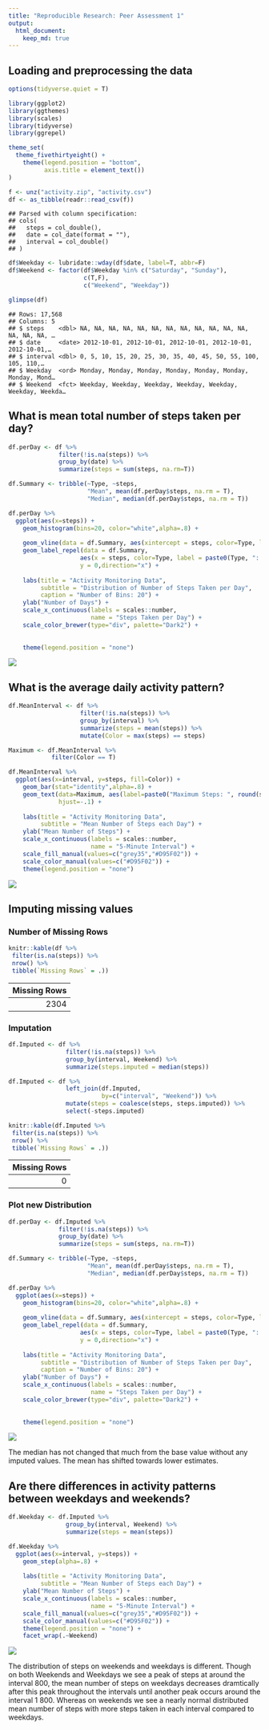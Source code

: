 ```yaml
---
title: "Reproducible Research: Peer Assessment 1"
output: 
  html_document:
    keep_md: true
---
```



## Loading and preprocessing the data

```r
options(tidyverse.quiet = T)

library(ggplot2)
library(ggthemes)
library(scales)
library(tidyverse)
library(ggrepel)

theme_set(
  theme_fivethirtyeight() +
    theme(legend.position = "bottom",
          axis.title = element_text())
)

f <- unz("activity.zip", "activity.csv")
df <- as_tibble(readr::read_csv(f))
```

```
## Parsed with column specification:
## cols(
##   steps = col_double(),
##   date = col_date(format = ""),
##   interval = col_double()
## )
```

```r
df$Weekday <- lubridate::wday(df$date, label=T, abbr=F)
df$Weekend <- factor(df$Weekday %in% c("Saturday", "Sunday"),
                     c(T,F),
                     c("Weekend", "Weekday"))

glimpse(df)
```

```
## Rows: 17,568
## Columns: 5
## $ steps    <dbl> NA, NA, NA, NA, NA, NA, NA, NA, NA, NA, NA, NA, NA, NA, NA, …
## $ date     <date> 2012-10-01, 2012-10-01, 2012-10-01, 2012-10-01, 2012-10-01,…
## $ interval <dbl> 0, 5, 10, 15, 20, 25, 30, 35, 40, 45, 50, 55, 100, 105, 110,…
## $ Weekday  <ord> Monday, Monday, Monday, Monday, Monday, Monday, Monday, Mond…
## $ Weekend  <fct> Weekday, Weekday, Weekday, Weekday, Weekday, Weekday, Weekda…
```



## What is mean total number of steps taken per day?

```r
df.perDay <- df %>% 
              filter(!is.na(steps)) %>% 
              group_by(date) %>% 
              summarize(steps = sum(steps, na.rm=T))

df.Summary <- tribble(~Type, ~steps,
                      "Mean", mean(df.perDay$steps, na.rm = T),
                      "Median", median(df.perDay$steps, na.rm = T))

df.perDay %>% 
  ggplot(aes(x=steps)) +
    geom_histogram(bins=20, color="white",alpha=.8) +
    
    geom_vline(data = df.Summary, aes(xintercept = steps, color=Type, linetype=Type)) +
    geom_label_repel(data = df.Summary, 
                    aes(x = steps, color=Type, label = paste0(Type, ": " , scales::number(steps))),
                    y = 0,direction="x") +
      
    labs(title = "Activity Monitoring Data",
         subtitle = "Distribution of Number of Steps Taken per Day",
         caption = "Number of Bins: 20") +
    ylab("Number of Days") +
    scale_x_continuous(labels = scales::number, 
                       name = "Steps Taken per Day") +
    scale_color_brewer(type="div", palette="Dark2") +
    
   
    theme(legend.position = "none")
```

![](PA1_template_files/figure-html/Steps_distribution-1.png)<!-- -->



## What is the average daily activity pattern?

```r
df.MeanInterval <- df %>% 
                    filter(!is.na(steps)) %>% 
                    group_by(interval) %>%
                    summarize(steps = mean(steps)) %>% 
                    mutate(Color = max(steps) == steps)

Maximum <- df.MeanInterval %>% 
            filter(Color == T)

df.MeanInterval %>% 
  ggplot(aes(x=interval, y=steps, fill=Color)) +
    geom_bar(stat="identity",alpha=.8) +
    geom_text(data=Maximum, aes(label=paste0("Maximum Steps: ", round(steps), " (Interval: ", interval, ")"), color=Color), 
              hjust=-.1) +
      
    labs(title = "Activity Monitoring Data",
         subtitle = "Mean Number of Steps each Day") +
    ylab("Mean Number of Steps") +
    scale_x_continuous(labels = scales::number, 
                       name = "5-Minute Interval") +
    scale_fill_manual(values=c("grey35","#D95F02")) +
    scale_color_manual(values=c("#D95F02")) +
    theme(legend.position = "none") 
```

![](PA1_template_files/figure-html/Steps_dayly-1.png)<!-- -->


## Imputing missing values

### Number of Missing Rows


```r
knitr::kable(df %>% 
 filter(is.na(steps)) %>% 
 nrow() %>% 
 tibble(`Missing Rows` = .))
```



| Missing Rows|
|------------:|
|         2304|

### Imputation

```r
df.Imputed <- df %>% 
                filter(!is.na(steps)) %>% 
                group_by(interval, Weekend) %>% 
                summarize(steps.imputed = median(steps))

df.Imputed <- df %>%
                left_join(df.Imputed, 
                          by=c("interval", "Weekend")) %>% 
                mutate(steps = coalesce(steps, steps.imputed)) %>% 
                select(-steps.imputed)

knitr::kable(df.Imputed %>% 
 filter(is.na(steps)) %>% 
 nrow() %>% 
 tibble(`Missing Rows` = .))
```



| Missing Rows|
|------------:|
|            0|

### Plot new Distribution

```r
df.perDay <- df.Imputed %>% 
              filter(!is.na(steps)) %>% 
              group_by(date) %>% 
              summarize(steps = sum(steps, na.rm=T))

df.Summary <- tribble(~Type, ~steps,
                      "Mean", mean(df.perDay$steps, na.rm = T),
                      "Median", median(df.perDay$steps, na.rm = T))

df.perDay %>% 
  ggplot(aes(x=steps)) +
    geom_histogram(bins=20, color="white",alpha=.8) +
    
    geom_vline(data = df.Summary, aes(xintercept = steps, color=Type, linetype=Type)) +
    geom_label_repel(data = df.Summary, 
                    aes(x = steps, color=Type, label = paste0(Type, ": " , scales::number(steps))),
                    y = 0,direction="x") +
      
    labs(title = "Activity Monitoring Data",
         subtitle = "Distribution of Number of Steps Taken per Day",
         caption = "Number of Bins: 20") +
    ylab("Number of Days") +
    scale_x_continuous(labels = scales::number, 
                       name = "Steps Taken per Day") +
    scale_color_brewer(type="div", palette="Dark2") +
    
   
    theme(legend.position = "none")
```

![](PA1_template_files/figure-html/Steps_distribution_Imputed-1.png)<!-- -->

The median has not changed that much from the base value without any imputed values. The mean has shifted towards lower estimates. 

## Are there differences in activity patterns between weekdays and weekends?

```r
df.Weekday <- df.Imputed %>% 
                group_by(interval, Weekend) %>% 
                summarize(steps = mean(steps)) 

df.Weekday %>% 
  ggplot(aes(x=interval, y=steps)) +
    geom_step(alpha=.8) +
  
    labs(title = "Activity Monitoring Data",
         subtitle = "Mean Number of Steps each Day") +
    ylab("Mean Number of Steps") +
    scale_x_continuous(labels = scales::number, 
                       name = "5-Minute Interval") +
    scale_fill_manual(values=c("grey35","#D95F02")) +
    scale_color_manual(values=c("#D95F02")) +
    theme(legend.position = "none") +
    facet_wrap(.~Weekend)
```

![](PA1_template_files/figure-html/weekday-1.png)<!-- -->

The distribution of steps on weekends and weekdays is different. Though on both Weekends and Weekdays we see a peak of steps at around the interval 800, the mean number of steps on weekdays decreases dramtically after this peak throughout the intervals until another peak occurs around the interval 1 800. Whereas on weekends we see a nearly normal distributed mean number of steps with more steps taken in each interval compared to weekdays.
